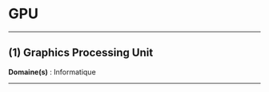 # GPU

--------------------

## (1) Graphics Processing Unit

**Domaine(s)** : Informatique

--------------------